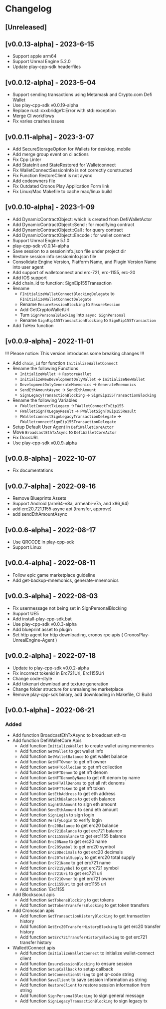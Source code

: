 # Changelog

## [Unreleased]

## [v0.0.13-alpha] - 2023-6-15
- Support apple arm64
- Support Unreal Engine 5.2.0
- Update play-cpp-sdk headerfiles 

## [v0.0.12-alpha] - 2023-5-04
- Support sending transactions using Metamask and Crypto.com Defi Wallet
- Use play-cpp-sdk v0.0.19-alpha
- Replace rust::cxxbridge1::Error with std::exception
- Merge CI workflows
- Fix varies crashes issues

## [v0.0.11-alpha] - 2023-3-07
- Add SecureStorageOption for Wallets for desktop, mobile
- Add merge group event on ci actions
- Fix Cpp Linter
- Add StateInit and StateRestored for Walletconnect
- Fix WalletConnectSessionInfo is not correctly constructed
- Fix Function RestoreClient is not aysnc
- Add codeowners file
- Fix Outdated Cronos Play Application Form link
- Fix Linux/Mac Makefile to cache mac/linux build


## [v0.0.10-alpha] - 2023-1-09
- Add DynamicContractObject: which is created from DefiWalletActor
- Add DynamicContractObject::Send : for modifying contract
- Add DynamicContractObject::Call : for query contract
- Add DynamicContractObject::Encode : for wallet connect
- Support Unreal Engine 5.1.0
- play-cpp-sdk v0.0.14-alpha
- Save session to a sessioninfo.json file under project dir
- Restore session info sessioninfo.json file
- Consolidate Engine Version, Platform Name, and Plugin Version Name into user agent
- Add support of walletconnect and erc-721, erc-1155, erc-20
- Add IOS support
- Add chain_id to function: SignEip155Transaction
- Rename
  - `FInitializeWalletConnectBlockingDelegate` to `FInitializeWalletConnectDelegate`
  - Rename `EnsureSessionBlocking` to `EnsureSession`
  - Add GetCryptoWalletUrl
  - Turn `SignPersonalBlocking` into `async SignPersonal`
  - Rename `SignEip155TransactionBlocking` to `SignEip155Transaction`
- Add ToHex function


## [v0.0.9-alpha] - 2022-11-01
!!! Please notice: This version introduces some breaking changes !!!
- Add `chain_id` for function `InitializeWalletConnect`
- Rename the following Functions
  - `InitializeWallet` -> `RestoreWallet`
  - `InitializeNewDevelopmentOnlyWallet` -> `InitializeNewWallet`
  - `DevelopmentOnlyGenerateMnemonics` -> `GenerateMnemonics`
  - `SendEthAmountAsync` -> `SendEthAmount`
  - `SignLegacyTransactionBlocking` -> `SignEip155TransactionBlocking`
- Rename the following Variables
  - `FWalletConnectTxLegacy` ->`FWalletConnectTxEip155`
  - `FWalletSignTXLegayResult` -> `FWalletSignTXEip155Result`
  - `FWalletconnectSignLegacyTransactionDelegate` -> `FWalletconnectSignEip155TransactionDelegate`
- Setup Default User Agent in `DefiWalletCoreActor`
- Move `BroadcastEthTxAsync` to `DefiWalletCoreActor`
- Fix DocsURL
- Use play-cpp-sdk [v0.0.9-alpha](https://github.com/cronos-labs/play-cpp-sdk/releases/tag/v0.0.9-alpha)

## [v0.0.8-alpha] - 2022-10-07
- Fix documentations

## [v0.0.7-alpha] - 2022-09-16
- Remove Blueprints Assets
- Support Android (arm64-v8a, armeabi-v7a, and x86_64)
- add erc20,721,1155 async api (transfer, approve)
- add sendEthAmountAsync

## [v0.0.6-alpha] - 2022-08-17
- Use QRCODE in play-cpp-sdk
- Support Linux

## [v0.0.4-alpha] - 2022-08-11
- Follow epic game marketplace guideline
- Add get-backup-mnemonics, generate-mnemonics


## [v0.0.3-alpha] - 2022-08-03
- Fix usermessage not being set in SignPersonalBlocking
- Support UE5
- Add install-play-cpp-sdk.bat
- Use play-cpp-sdk v0.0.3-alpha
- Add blueprint asset to plugin
- Set http agent for http downloading, cronos rpc apis ( CronosPlay-UnrealEngine-Agent )

## [v0.0.2-alpha] - 2022-07-18
- Update to play-cpp-sdk v0.0.2-alpha
- Fix incorrect tokenid in Erc721Uri, Erc1155Uri
- Change code-style
- Add tokenuri download and texture generation
- Change folder structure for unrealengine marketplace
- Remove play-cpp-sdk binary, add downloading in Makefile, CI Build

## [v0.0.1-alpha] - 2022-06-21
### Added
- Add function BroadcastEthTxAsync to broadcast eth-tx
- Add function DefiWalletCore Apis
  - Add function `InitializeWallet` to create wallet using menmonics
  - Add function `GetWallet` to get wallet info
  - Add function `GetWalletBalance` to get wallet balance
  - Add function `GetNFTOwner` to get nft owner
  - Add function `GetNFTCollecion` to get nft collection
  - Add function `GetNFTDenom` to get nft denom
  - Add function `GetNFTDenomByName` to get nft denom by name
  - Add function `GetNFTAllDenoms` to get all nft denoms
  - Add function `GetNFTToken` to get nft token
  - Add function `GetEthAddress` to get eth address
  - Add function `GetEthBalance` to get eth balance
  - Add function `SignEthAmount` to sign eth amount
  - Add function `SendEthAmount` to send eth amount
  - Add function `SignLogin` to sign login
  - Add function `VerifyLogin` to verify login
  - Add function `Erc20Balance` to get erc20 balance
  - Add function `Erc721Balance` to get erc721 balance
  - Add function `Erc1155Balance` to get erc1155 balance
  - Add function `Erc20Name` to get erc20 name
  - Add function `Erc20Symbol` to get erc20 symbol
  - Add function `Erc20Decimals` to get erc20 decimals
  - Add function `Erc20TotalSupply` to get erc20 total supply
  - Add function `Erc721Name` to get erc721 name
  - Add function `Erc721Symbol` to get erc721 symbol
  - Add function `Erc721Uri` to get erc721 uri
  - Add function `Erc721Owner` to get erc721 owner
  - Add function `Erc1155Uri` to get erc1155 uri
  - Add function `Erc1155
- Add Blockscout apis
  - Add function `GetTokensBlocking` to get tokens
  - Add function `GetTokenTransfersBlocking` to get token transfers
- Add Cronoscan apis
  - Add function `GetTransactionHistoryBlocking` to get transaction history
  - Add function `GetErc20TransferHistoryBlocking` to get erc20 transfer history
  - Add function `GetErc721TransferHistoryBlocking` to get erc721 transfer history
- WalledtConnect apis
  - Add function `InitializeWalletConnect` to initialize wallet-connect client
  - Add function `EnsureSessionBlocking` to ensure session
  - Add function `SetupCallback` to setup callback
  - Add function `GetConnectionString` to get qr-code string
  - Add function `SaveClient` to save session information as string
  - Add function `RestoreClient` to restore session information from string
  - Add function `SignPersonalBlocking` to sign general message
  - Add function `SignLegacyTransactionBlocking` to sign legacy tx
